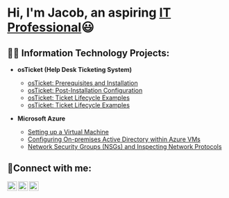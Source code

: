 <h1>Hi, I'm Jacob, an aspiring <a href="https://linkedin.com/in/jacob-andrade-065686140"> IT Professional</a>😃</h1>

<h2>👨‍💻 Information Technology Projects:</h2>

- <b>osTicket (Help Desk Ticketing System)</b>
  - [osTicket: Prerequisites and Installation](https://github.com/andradejacob36/osticket-prereqs)
  - [osTicket: Post-Installation Configuration](https://github.com/andradejacob36/post-install-config)
  - [osTicket: Ticket Lifecycle Examples](https://github.com/andradejacob36/ticket-lifecycle)
  - [osTicket: Ticket Lifecycle Examples](https://github.com/andradejacob36/)

- <b>Microsoft Azure</b>
  - [Setting up a Virtual Machine](https://github.com/andradejacob36/Setting-up-a-Virtual-Machine)
  - [Configuring On-premises Active Directory within Azure VMs](https://github.com/andradejacob36/-configure-ad)
  - [Network Security Groups (NSGs) and Inspecting Network Protocols](https://github.com/andradejacob36/azure-network-protocols)

<h2>🤳Connect with me:</h2>

[<img align="left" alt="Josh | Twitter" width="22px" src="https://cdn.jsdelivr.net/npm/simple-icons@v3/icons/twitter.svg" />][twitter]
[<img align="left" alt="Josh | LinkedIn" width="22px" src="https://cdn.jsdelivr.net/npm/simple-icons@v3/icons/linkedin.svg" />][linkedin]
[<img align="left" alt="Josh | Instagram" width="22px" src="https://cdn.jsdelivr.net/npm/simple-icons@v3/icons/instagram.svg" />][instagram]

[twitter]: https://twitter.com/@andradejacob36
[instagram]: https://www.instagram.com/j_andrade_2019
[linkedin]: https://linkedin.com/in/jacob-andrade-065686140
